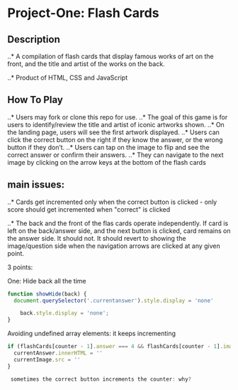 # Project-One: Flash Cards


## Description

..* A compilation of flash cards that display famous works of art on the front, and the title and artist of the works on the back.

..* Product of HTML, CSS and JavaScript



## How To Play

..* Users may fork or clone this repo for use.
..* The goal of this game is for users to identify/review the title and artist of iconic artworks shown.
..* On the landing page, users will see the first artwork displayed. 
..* Users can click the correct button on the right if they know the answer, or the wrong button if they don’t. 
..* Users can tap on the image to flip and see the correct answer or confirm their answers.
..* They can navigate to the next image by clicking on the arrow keys at the bottom of the flash cards



## main issues:

..* Cards get incremented only when the correct button is clicked
      - only score should get incremented when "correct" is clicked

..* The back and the front of the flas cards operate independently. If card is left on the back/answer side, and the next button is clicked, card remains on the answer side. It should not. It should revert to showing the image/question side when the navigation arrows are clicked at any given point. 



3 points:

One: Hide back all the time 

```js
function showHide(back) {
  document.querySelector('.currentanswer').style.display = 'none'

    back.style.display = 'none';
}
```

Avoiding undefined array elements: it keeps incrementing
```js
if (flashCards[counter - 1].answer === 4 && flashCards[counter - 1].image === 4) {
  currentAnswer.innerHTML = ''
  currentImage.src = ''
}

 sometimes the correct button increments the counter: why?